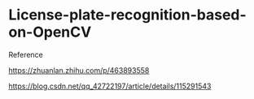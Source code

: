 # License-plate-recognition-based-on-OpenCV




Reference

https://zhuanlan.zhihu.com/p/463893558

https://blog.csdn.net/qq_42722197/article/details/115291543
